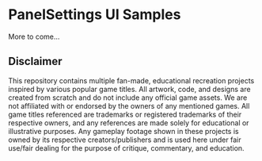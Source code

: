 # PanelSettings UI Samples

More to come...

## Disclaimer

This repository contains multiple fan-made, educational recreation projects inspired by various popular game titles. All artwork, code, and designs are created from scratch and do not include any official game assets. We are not affiliated with or endorsed by the owners of any mentioned games. All game titles referenced are trademarks or registered trademarks of their respective owners, and any references are made solely for educational or illustrative purposes. Any gameplay footage shown in these projects is owned by its respective creators/publishers and is used here under fair use/fair dealing for the purpose of critique, commentary, and education.
